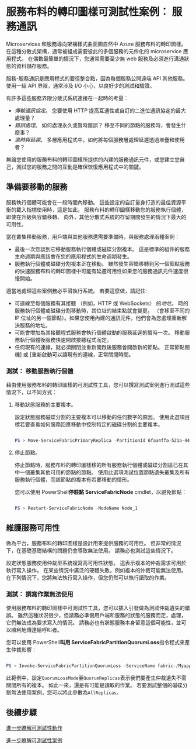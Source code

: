 <properties
   pageTitle="可測試性︰ 服務通訊 |Microsoft Azure"
   description="服務-服務通訊是服務布料的轉印圖樣應用程式的要徑整合點。 本文討論設計考量和測試技巧。"
   services="service-fabric"
   documentationCenter=".net"
   authors="vturecek"
   manager="timlt"
   editor=""/>

<tags
   ms.service="service-fabric"
   ms.devlang="dotnet"
   ms.topic="article"
   ms.tgt_pltfrm="NA"
   ms.workload="NA"
   ms.date="07/06/2016"
   ms.author="vturecek"/>

# <a name="service-fabric-testability-scenarios-service-communication"></a>服務布料的轉印圖樣可測試性案例︰ 服務通訊

Microservices 和服務導向架構樣式曲面圖自然中 Azure 服務布料的轉印圖樣。 在這種分散式架構，通常被組成需要彼此的多個服務的元件化的 microservice 應用程式。 在偶數最簡單的情況下，您通常需要至少無 web 服務及必須進行溝通狀態的資料儲存服務。

服務-服務通訊是應用程式的要徑整合點，因為每個服務公開遠端 API 其他服務。 使用一組 API 界限，通常涉及 I/O 小心，以良好少的測試和驗證。

有許多這些服務界限分散式系統連接在一起時的考量︰

 - *傳輸通訊協定*。 您要使用 HTTP 提高互通性或自訂的二進位通訊協定的最大處理量？
 - *錯誤處理*。 如何處理永久或暫時錯誤？ 移至不同的節點的服務時，會發生什麼事？
 - *逾時與延遲*。 多層應用程式中，如何將每個服務層處理延遲透過堆疊和使用者？

無論您使用的服務布料的轉印圖樣所提供的內建的服務通訊元件，或您建立您自己，測試您的服務之間的互動是確保恢復應用程式中的關鍵。

## <a name="prepare-for-services-to-move"></a>準備要移動的服務

服務執行個體可能會在一段時間內移動。 這些設定的自訂量身打造的最佳資源平衡的載入指標使用時，這是如此。 服務布料的轉印圖樣移動您的服務執行個體，即使在升級與容錯移轉、 向外，其他分散式系統的存留期間發生的情況下最大的可用性。

當在叢集移動服務，用戶端與其他服務還需要準備時，與服務處理兩種案例︰

- 最後一次您談到它移動服務執行個體或磁碟分割複本。 這是標準的組件的服務生命週期與應該會在您的應用程式的生命週期發生。
- 服務執行個體或磁碟分割複本正在移動。 雖然發生容錯移轉到另一個節點服務的快速服務布料的轉印圖樣中可能有延遲可用性如果您的服務通訊元件速度很慢開始。

適當地處理這些案例務必平滑執行系統。 若要這麼做，請記住:

- 可連線至每個服務有其接聽 （例如，HTTP 或 WebSockets） 的*地址*。 時的服務執行個體或磁碟分割移動時，其位址的結束點就會變更。 （會移至不同的 IP 位址的另一個節點）。如果您使用內建的通訊元件，他們會為您處理重新解決服務的地址。
- 可能會增加為其接聽程式服務會執行個體啟動的服務延遲的暫時一次。 移動服務執行個體後服務快速開啟接聽程式而定。
- 任何現有的連線，就必須關閉並重新開啟後服務會開啟新的節點。 正常節點關機] 或 [重新啟動可以讓現有的連線，正常關閉時間。

### <a name="test-it-move-service-instances"></a>測試︰ 移動服務執行個體

藉由使用服務布料的轉印圖樣的可測試性工具，您可以撰寫測試案例進行測試這些情況下，以不同方式︰

1. 移動狀態服務的主要複本。

    設定狀態服務磁碟分割的主要複本可以移動的任何數字的原因。 使用此選項目標若要查看如何服務回應移動中控制特定的磁碟分割的主要複本。

    ```powershell

    PS > Move-ServiceFabricPrimaryReplica -PartitionId 6faa4ffa-521a-44e9-8351-dfca0f7e0466 -ServiceName fabric:/MyApplication/MyService

    ```

2. 停止節點。

    停止節點時，服務布料的轉印圖樣移的所有服務執行個體或磁碟分割區已在其中一個叢集其他可用的節點的節點。 使用此選項測試位置節點遺失叢集及所有服務執行個體，而該節點的複本有若要移動的情形。

    您可以使用 PowerShell**停駐點 ServiceFabricNode** cmdlet，以避免節點︰

    ```powershell

    PS > Restart-ServiceFabricNode -NodeName Node_1

    ```

## <a name="maintain-service-availability"></a>維護服務可用性

做為平台，服務布料的轉印圖樣是設計用來提供服務的可用性。 但非常的情況下，在基礎基礎結構的問題仍會導致無法使用。 請務必也測試這些情況下。

設定狀態服務使用仲裁型系統複寫高可用性狀態。 這表示複本的仲裁需求可用於執行寫入操作。 在某些情況中廣泛的硬體失敗，例如複本的仲裁可能無法使用。 在下列情況下，您將無法執行寫入操作，但您仍然可以執行讀取的作業。

### <a name="test-it-write-operation-unavailability"></a>測試︰ 撰寫作業無法使用

使用服務布料的轉印圖樣中可測試性工具，您可以插入引發做為測試仲裁遺失的錯誤。 雖然這種狀況很少，但請務必準備用戶端和服務的狀態的服務而定，處理，它們無法成為要求寫入的情況。 請務必也有狀態服務本身留意這個可能性，並可以順利地傳達給呼叫者。

您可以使用 PowerShell**叫用 ServiceFabricPartitionQuorumLoss**指令程式來產生仲裁影響︰

```powershell

PS > Invoke-ServiceFabricPartitionQuorumLoss -ServiceName fabric:/Myapplication/MyService -QuorumLossMode QuorumReplicas -QuorumLossDurationInSeconds 20

```

此範例中，設定`QuorumLossMode`至`QuorumReplicas`表示我們要產生仲裁遺失不需關閉所有的複本。 如此一來，還是有可能是讀取的作業。 若要測試整個的磁碟分割無法使用案例，您可以將此參數為`AllReplicas`。

## <a name="next-steps"></a>後續步驟

[進一步瞭解可測試性動作](service-fabric-testability-actions.md)

[進一步瞭解可測試性案例](service-fabric-testability-scenarios.md)
